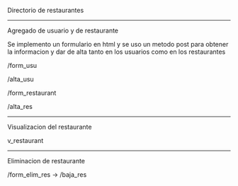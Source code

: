 Directorio de restaurantes

***
Agregado de usuario y de restaurante

Se implemento un formulario en html y se uso un metodo post para obtener la informacion y dar de alta
tanto en los usuarios como en los restaurantes

/form_usu 

/alta_usu


/form_restaurant

/alta_res



***
Visualizacion del restaurante


v_restaurant



***
Eliminacion de restaurante

/form_elim_res  ->   /baja_res
